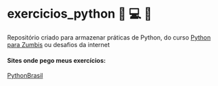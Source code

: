 # exercicios_python :snake: :computer: :notebook:
Repositório criado para armazenar práticas de Python, do curso [Python para Zumbis](https://www.pycursos.com/python-para-zumbis/) ou desafios da internet 

#### Sites onde pego meus exercícios:

[PythonBrasil](https://wiki.python.org.br/ListaDeExercicios)
